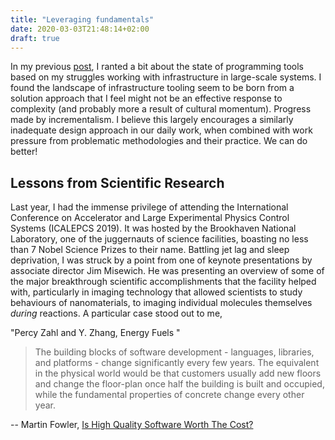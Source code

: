 ```yaml
---
title: "Leveraging fundamentals"
date: 2020-03-03T21:48:14+02:00
draft: true
---
```


In my previous [post](/posts/02/the-right-details), I ranted a bit about the state of programming tools based on my struggles working with infrastructure in large-scale systems.
I found the landscape of infrastructure tooling seem to be born from a solution approach that I feel might not be an effective response to complexity (and probably more a result of cultural momentum).
Progress made by incrementalism.
I believe this largely encourages a similarly inadequate design approach in our daily work, when combined with work pressure from problematic methodologies and their practice.
We can do better!

## Lessons from Scientific Research

Last year, I had the immense privilege of attending the International Conference on Accelerator and Large Experimental Physics Control Systems (ICALEPCS 2019).
It was hosted by the Brookhaven National Laboratory, one of the juggernauts of science facilities, boasting no less than 7 Nobel Science Prizes to their name.
Battling jet lag and sleep deprivation, I was struck by a point from one of keynote presentations by associate director Jim Misewich. 
He was presenting an overview of some of the major breakthrough scientific accomplishments that the facility helped with, particularly in imaging technology that allowed scientists to study behaviours of nanomaterials, to imaging individual molecules themselves _during_ reactions.
A particular case stood out to me, 

"Percy Zahl and Y. Zhang, Energy Fuels "


> The building blocks of software development - languages, libraries, and platforms - change significantly every few years. The equivalent in the physical world would be that customers usually add new floors and change the floor-plan once half the building is built and occupied, while the fundamental properties of concrete change every other year.

-- Martin Fowler, [Is High Quality Software Worth The Cost?](https://martinfowler.com/articles/is-quality-worth-cost.html)

